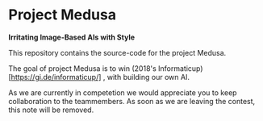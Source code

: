 # Project Medusa
**Irritating Image-Based AIs with Style**

This repository contains the source-code for the project Medusa. 

The goal of project Medusa is to win (2018's Informaticup)[https://gi.de/informaticup/] , with building our own AI. 


As we are currently in competetion we would appreciate you to keep collaboration to the teammembers. 
As soon as we are leaving the contest, this note will be removed. 